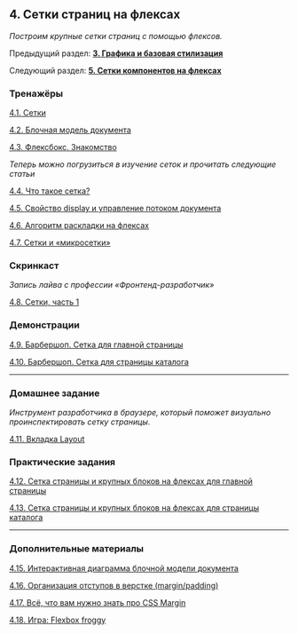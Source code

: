 ## 4. Сетки страниц на флексах

*Построим крупные сетки страниц с помощью флексов.*

Предыдущий раздел: [**3. Графика и базовая стилизация**](https://up.htmlacademy.ru/profession/frontender-lite/2/lite-htmlcss/2/module/3)

Cледующий раздел: [**5. Сетки компонентов на флексах**](m1-p5-flex-component.md)

### Тренажёры

[4.1. Сетки](https://up.htmlacademy.ru/profession/frontender-lite/2/lite-htmlcss/2/module/4/item/1)

[4.2. Блочная модель документа](https://up.htmlacademy.ru/profession/frontender-lite/2/lite-htmlcss/2/module/4/item/2)

[4.3. Флексбокс. Знакомство](https://up.htmlacademy.ru/profession/frontender-lite/2/lite-htmlcss/2/module/4/item/3)

*Теперь можно погрузиться в изучение сеток и прочитать следующие статьи*

[4.4. Что такое сетка?](https://up.htmlacademy.ru/profession/frontender-lite/2/lite-htmlcss/2/module/4/item/4)

[4.5. Свойство display и управление потоком документа](https://up.htmlacademy.ru/profession/frontender-lite/2/lite-htmlcss/2/module/4/item/5)

[4.6. Алгоритм раскладки на флексах](https://up.htmlacademy.ru/profession/frontender-lite/2/lite-htmlcss/2/module/4/item/6)

[4.7. Сетки и «микросетки»](https://up.htmlacademy.ru/profession/frontender-lite/2/lite-htmlcss/2/module/4/item/7)

### Cкринкаст

*Запись лайва с профессии «Фронтенд-разработчик»*

[4.8. Сетки, часть 1](https://up.htmlacademy.ru/profession/frontender-lite/2/lite-htmlcss/2/module/4/item/8)

### Демонстрации

[4.9. Барбершоп. Сетка для главной страницы](https://up.htmlacademy.ru/profession/frontender-lite/2/lite-htmlcss/2/demos/6805)

[4.10. Барбершоп. Сетка для страницы каталога](https://up.htmlacademy.ru/profession/frontender-lite/2/lite-htmlcss/2/demos/7493)

***

### Домашнее задание

*Инструмент разработчика в браузере, который поможет визуально проинспектировать сетку страницы.*

[4.11. Вкладка Layout](https://up.htmlacademy.ru/profession/frontender-lite/2/lite-htmlcss/2/module/4/item/11)

### Практические задания

[4.12. Сетка страницы и крупных блоков на флексах для главной страницы](https://up.htmlacademy.ru/profession/frontender-lite/2/lite-htmlcss/2/tasks/7)

[4.13. Сетка страницы и крупных блоков на флексах для страницы каталога](https://up.htmlacademy.ru/profession/frontender-lite/2/lite-htmlcss/2/tasks/8)

***

### Дополнительные материалы

[4.15. Интерактивная диаграмма блочной модели документа](https://up.htmlacademy.ru/profession/frontender-lite/2/lite-htmlcss/2/module/4/item/15)

[4.16. Организация отступов в верстке (margin/padding)](https://up.htmlacademy.ru/profession/frontender-lite/2/lite-htmlcss/2/module/4/item/16)

[4.17. Всё, что вам нужно знать про CSS Margin](https://up.htmlacademy.ru/profession/frontender-lite/2/lite-htmlcss/2/module/4/item/17)

[4.18. Игра: Flexbox froggy](https://up.htmlacademy.ru/profession/frontender-lite/2/lite-htmlcss/2/module/4/item/18)
